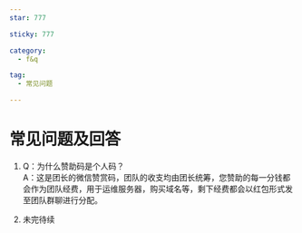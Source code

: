 ```yaml
---
star: 777

sticky: 777

category:
  - f&q

tag:
  - 常见问题

---
```


# 常见问题及回答

1. Q：为什么赞助码是个人码？ <br>
A：这是团长的微信赞赏码，团队的收支均由团长统筹，您赞助的每一分钱都会作为团队经费，用于运维服务器，购买域名等，剩下经费都会以红包形式发至团队群聊进行分配。

2. 未完待续